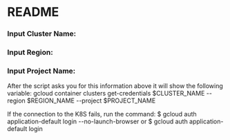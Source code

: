 # README
### Input Cluster Name:

### Input Region:

### Input Project Name:

After the script asks you for this information above it will show the following variable:
gcloud container clusters get-credentials $CLUSTER_NAME --region $REGION_NAME --project $PROJECT_NAME

If the connection to the K8S fails, run the command:
$ gcloud auth application-default login --no-launch-browser
or
$ gcloud auth application-default login